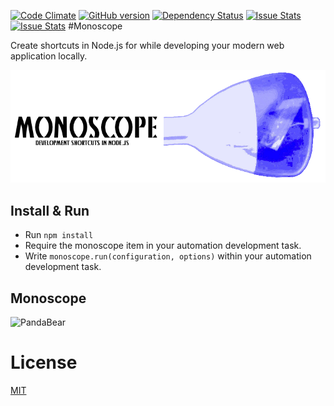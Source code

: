[![Code Climate](https://codeclimate.com/github/1337programming/monoscope.svg)](https://codeclimate.com/github/1337programming/monoscope)
[![GitHub version](https://badge.fury.io/gh/1337programming%2Fmonoscope.svg)](http://badge.fury.io/gh/1337programming%2Fmonoscope)
[![Dependency Status](https://david-dm.org/1337-programming/monoscope.svg)](https://david-dm.org/1337programming/monoscope)
[![Issue Stats](http://issuestats.com/github/1337programming/monoscope/badge/pr)](http://issuestats.com/github/1337programming/monoscope)
[![Issue Stats](http://issuestats.com/github/1337programming/monoscope/badge/issue)](http://issuestats.com/github/1337programming/monoscope)
#Monoscope

Create shortcuts in Node.js for while developing your modern web application locally.

![alt tag](https://raw.githubusercontent.com/1337programming/monoscope/master/logo-banner.png)

 
## Install & Run
 * Run `npm install`
 * Require the monoscope item in your automation development task.
 * Write `monoscope.run(configuration, options)` within your automation development task.
 
## Monoscope
![PandaBear](https://s3.amazonaws.com/uploads.hipchat.com/69515/932142/DL97c184IFoG2su/PandaBear.png)

 
# License
  [MIT](/LICENSE)

